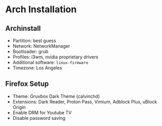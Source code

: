 # Arch Installation

## Archinstall
- Partition: best guess
- Network: NetworkManager
- Bootloader: grub
- Profiles: i3wm, nvidia proprietary drivers
- Additional software: `linux-firmware`
- Timezone: Los Angeles

## Firefox Setup
- Theme: Gruvbox Dark Theme (calvinchd)
- Extensions: Dark Reader, Proton Pass, Vimium, Adblock Plus, uBlock Origin
- Enable DRM for Youtube TV
- Disable password saving
